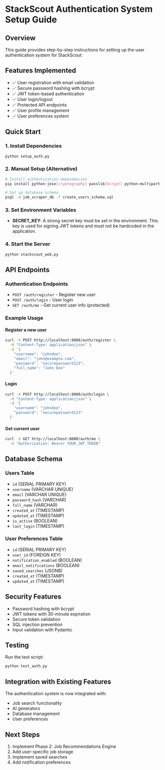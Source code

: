 # StackScout Authentication System Setup Guide

## Overview

This guide provides step-by-step instructions for setting up the user authentication system for StackScout.

## Features Implemented

- ✅ User registration with email validation
- ✅ Secure password hashing with bcrypt
- ✅ JWT token-based authentication
- ✅ User login/logout
- ✅ Protected API endpoints
- ✅ User profile management
- ✅ User preferences system

## Quick Start

### 1. Install Dependencies

```bash
python setup_auth.py
```

### 2. Manual Setup (Alternative)

```bash
# Install authentication dependencies
pip install python-jose[cryptography] passlib[bcrypt] python-multipart

# Set up database schema
psql -d job_scraper_db -f create_users_schema.sql
```

### 3. Set Environment Variables

- **SECRET_KEY**: A strong secret key must be set in the environment. This key is used for signing JWT tokens and must not be hardcoded in the application.

### 4. Start the Server

```bash
python stackscout_web.py
```

## API Endpoints

### Authentication Endpoints

- `POST /auth/register` - Register new user
- `POST /auth/login` - User login
- `GET /auth/me` - Get current user info (protected)

### Example Usage

#### Register a new user

```bash
curl -X POST http://localhost:8000/auth/register \
  -H "Content-Type: application/json" \
  -d '{
    "username": "johndoe",
    "email": "john@example.com",
    "password": "securepassword123",
    "full_name": "John Doe"
  }'
```

#### Login

```bash
curl -X POST http://localhost:8000/auth/login \
  -H "Content-Type: application/json" \
  -d '{
    "username": "johndoe",
    "password": "securepassword123"
  }'
```

#### Get current user

```bash
curl -X GET http://localhost:8000/auth/me \
  -H "Authorization: Bearer YOUR_JWT_TOKEN"
```

## Database Schema

### Users Table

- `id` (SERIAL PRIMARY KEY)
- `username` (VARCHAR UNIQUE)
- `email` (VARCHAR UNIQUE)
- `password_hash` (VARCHAR)
- `full_name` (VARCHAR)
- `created_at` (TIMESTAMP)
- `updated_at` (TIMESTAMP)
- `is_active` (BOOLEAN)
- `last_login` (TIMESTAMP)

### User Preferences Table

- `id` (SERIAL PRIMARY KEY)
- `user_id` (FOREIGN KEY)
- `notification_enabled` (BOOLEAN)
- `email_notifications` (BOOLEAN)
- `saved_searches` (JSONB)
- `created_at` (TIMESTAMP)
- `updated_at` (TIMESTAMP)

## Security Features

- Password hashing with bcrypt
- JWT tokens with 30-minute expiration
- Secure token validation
- SQL injection prevention
- Input validation with Pydantic

## Testing

Run the test script:

```bash
python test_auth.py
```

## Integration with Existing Features

The authentication system is now integrated with:

- Job search functionality
- AI generators
- Database management
- User preferences

## Next Steps

1. Implement Phase 2: Job Recommendations Engine
2. Add user-specific job storage
3. Implement saved searches
4. Add notification preferences
